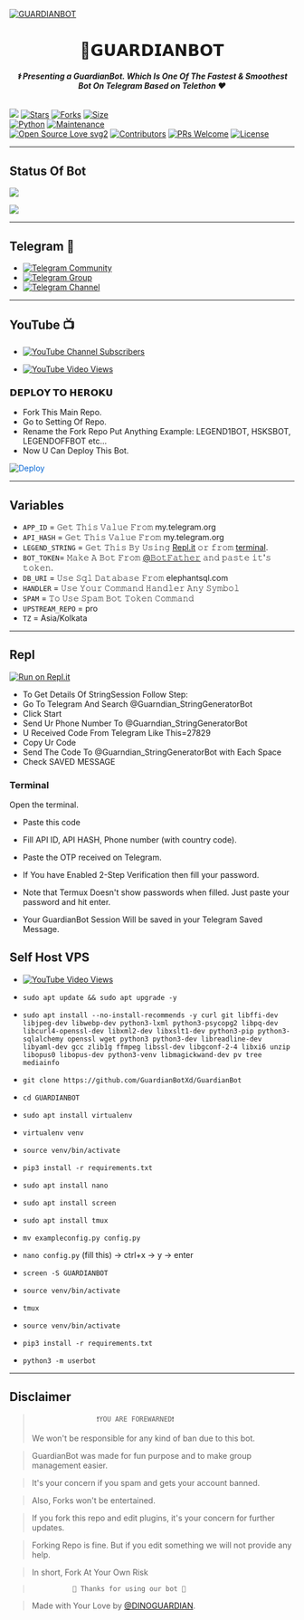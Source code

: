 [![GUARDIANBOT](https://telegra.ph/file/992bb3e9e8863f6492b94.jpg)](https://github.com/GuardianBotXd/GuardianBot)


<h1 align="center">
<b> 🚩𝗚𝗨𝗔𝗥𝗗𝗜𝗔𝗡𝗕𝗢𝗧 </b>
</h1>

<h6 align="center">
  <b>⚕️ Presenting a GuardianBot. Which Is One Of The Fastest & Smoothest Bot On Telegram Based on Telethon ❤️</b>
</h6>


[![](https://img.shields.io/badge/GuardianBot-v1.0-blue)](#)
[![Stars](https://img.shields.io/github/stars/GUARDIAN-COMMUNITY/GUARDIANBOTstyle=flat-square&color=yellow)](https://github.com/GUARDIAN-COMMUNITY/GUARDIANBOT/starazers)
[![Forks](https://img.shields.io/github/fork/GUARDIAN-COMMUNITY/GUARDIANBOT?style=flat-square&color=orange)](https://github.com/GUARDIAN-COMMUNITY/GUARDIANBOT/fork)
[![Size](https://img.shields.io/github/repo-size/GUARDIAN-COMMUNITY/GUARDIANBOT?style=flat-square&color=green)](https://github.com/GUARDIAN-COMMUNITY/GUARDIANBOT/)   
[![Python](https://img.shields.io/badge/Python-v3.10.2-blue)](https://www.python.org/)
[![Maintenance](https://img.shields.io/badge/Maintained%3F-yes-green.svg)](https://github.com/GUARDIAN-COMMUNITY/GUARDIANBOT/graphs/commit-activity)   
[![Open Source Love svg2](https://badges.frapsoft.com/os/v2/open-source.svg?v=103)](https://github.com/GUARDIAN-COMMUNITY/GUARDIANBOT)
[![Contributors](https://img.shields.io/github/contributors/GUARDIAN-COMMUNITY/GUARDIANBOT?style=flat-square&color=green)](https://github.com/GUARDIAN-COMMUNITY/GUARDIANBOT/graphs/contributors)
[![PRs Welcome](https://img.shields.io/badge/PRs-welcome-brightgreen.svg?style=flat-square)](https://makeapullrequest.com)
[![License](https://img.shields.io/badge/License-AGPL-blue)](https://github.com/GUARDIAN-COMMUNITY/GUARDIANBOT/blob/main/LICENSE)   

------

## Status Of Bot 
<p align="left">
    <a href="https://github.com/GUARDIAN-COMMUNITY/GUARDIANBOT/network/members"><img src="https://img.shields.io/github/forks/GUARDIAN-COMMUNITY/GUARDIANBOT?label=Forks&logoColor=Black&style=social"></a><p align="left"><a href="https://github.com/GUARDIAN-COMMUNITY/GUARDIANBOT/stargazers"><img src="https://img.shields.io/github/stars/GUARDIAN-COMMUNITY/GUARDIANBOT?logoColor=Blue&style=social"></a><p align="left"><a href="https://github.com/GUARDIAN-COMMUNITY/GUARDIANBOT"></a><p align="left"><a href="https://github.com/GUARDIAN-COMMUNITY/GUARDIABOT?"></a>

------

## Telegram 🏪
- [![Telegram Community](https://img.shields.io/badge/Telegram-Community-brightgreen)](https://t.me/GuardianCommunity/)
- [![Telegram Group](https://img.shields.io/badge/Telegram-Group-brightgreen)](https://t.me/DinoGuardian_Support/)
- [![Telegram Channel](https://img.shields.io/badge/Telegram-Channel-brightgreen)](https://t.me/GuardianBot_AI)

------

## YouTube 📺
- [![YouTube Channel Subscribers](https://img.shields.io/youtube/channel/subscribers/UCvp8PY25PTRhFDZjLv3sVfg?style=social)](https://youtube.com/channel/UCvp8PY25PTRhFDZjLv3sVfg)

- [![YouTube Video Views](https://img.shields.io/youtube/views/CH_KO1wim2o?label=Tutorial+•+Heroku+•&style=social)](https://youtu.be/CH_KO1wim2o)

<h3> 𝗗𝗘𝗣𝗟𝗢𝗬 𝗧𝗢 𝗛𝗘𝗥𝗢𝗞𝗨 </h3>

- Fork This Main Repo.
- Go to Setting Of Repo.
- Rename the Fork Repo Put Anything Example: LEGEND1BOT, HSKSBOT, LEGENDOFFBOT etc...
- Now U Can Deploy This Bot.

<a href="https://heroku.com/deploy/" rel="nofollow" style="background-color: initial; box-sizing: border-box; color: #0366d6; text-decoration-line: none;"><img alt="Deploy" data-canonical-src="https://www.herokucdn.com/deploy/button.svg" src="https://camo.githubusercontent.com/83b0e95b38892b49184e07ad572c94c8038323fb/68747470733a2f2f7777772e6865726f6b7563646e2e636f6d2f6465706c6f792f627574746f6e2e737667" style="border-style: none; box-sizing: initial; max-width: 100%;" /></a></div>
</a>

---------

## Variables

- `APP_ID` = 𝙶𝚎𝚝 𝚃𝚑𝚒𝚜 𝚅𝚊𝚕𝚞𝚎 𝙵𝚛𝚘𝚖 my.telegram.org
- `API_HASH` = 𝙶𝚎𝚝 𝚃𝚑𝚒𝚜 𝚅𝚊𝚕𝚞𝚎 𝙵𝚛𝚘𝚖 my.telegram.org
- `LEGEND_STRING` = 𝙶𝚎𝚝 𝚃𝚑𝚒𝚜 𝙱𝚢 𝚄𝚜𝚒𝚗𝚐 [Repl.it](#Repl) 𝚘𝚛 𝚏𝚛𝚘𝚖 [terminal](#Terminal).
- `BOT_TOKEN`= 𝙼𝚊𝚔𝚎 𝙰 𝙱𝚘𝚝 𝙵𝚛𝚘𝚖 [@𝙱𝚘𝚝𝙵𝚊𝚝𝚑𝚎𝚛](https://t.me/BotFather) 𝚊𝚗𝚍 𝚙𝚊𝚜𝚝𝚎 𝚒𝚝'𝚜 𝚝𝚘𝚔𝚎𝚗.
- `DB_URI` = 𝚄𝚜𝚎 𝚂𝚚𝚕 𝙳𝚊𝚝𝚊𝚋𝚊𝚜𝚎  𝙵𝚛𝚘𝚖 elephantsql.com
- `HANDLER` = 𝚄𝚜𝚎 𝚈𝚘𝚞𝚛 𝙲𝚘𝚖𝚖𝚊𝚗𝚍 𝙷𝚊𝚗𝚍𝚕𝚎𝚛 𝙰𝚗𝚢 𝚂𝚢𝚖𝚋𝚘𝚕
- `SPAM` = 𝚃𝚘 𝚄𝚜𝚎 𝚂𝚙𝚊𝚖 𝙱𝚘𝚝 𝚃𝚘𝚔𝚎𝚗 𝙲𝚘𝚖𝚖𝚊𝚗𝚍
- `UPSTREAM_REPO` = pro
- `TZ` = Asia/Kolkata 

------

## Repl

[![Run on Repl.it](https://replit.com/badge/github/LEGEND-AI/LEGENDBOT)](https://replit.com/@ItzGrimXd/DINO-GUARDIAN?#main.py)

- To Get Details Of StringSession Follow Step: 
- Go To Telegram And Search @Guarndian_StringGeneratorBot
- Click Start
- Send Ur Phone Number To @Guarndian_StringGeneratorBot
- U Received Code From Telegram Like This=27829
- Copy Ur Code
- Send The Code To @Guarndian_StringGeneratorBot with Each Space
- Check SAVED MESSAGE

### Terminal
Open the terminal.
- Paste this code

- Fill API ID, API HASH, Phone number (with country code).
- Paste the OTP received on Telegram.
- If You have Enabled 2-Step Verification then fill your password.
- Note that Termux Doesn't show passwords when filled. Just paste your password and hit enter.
- Your GuardianBot Session Will be saved in your Telegram Saved Message.

## Self Host VPS

- [![YouTube Video Views](https://img.shields.io/youtube/views/DheBIuT1Fmg?label=Tutorial+•+SelfHost+•&style=social)](https://youtu.be/DheBIuT1Fmg)

- `sudo apt update && sudo apt upgrade -y`

- `sudo apt install --no-install-recommends -y curl git libffi-dev libjpeg-dev libwebp-dev python3-lxml python3-psycopg2 libpq-dev libcurl4-openssl-dev libxml2-dev libxslt1-dev python3-pip python3-sqlalchemy openssl wget python3 python3-dev libreadline-dev libyaml-dev gcc zlib1g ffmpeg libssl-dev libgconf-2-4 libxi6 unzip libopus0 libopus-dev python3-venv libmagickwand-dev pv tree mediainfo`

- `git clone https://github.com/GuardianBotXd/GuardianBot`

- `cd GUARDIANBOT`

- `sudo apt install virtualenv`

- `virtualenv venv`

- `source venv/bin/activate`

- `pip3 install -r requirements.txt`

- `sudo apt install nano`

- `sudo apt install screen`

- `sudo apt install tmux`

- `mv exampleconfig.py config.py`

- `nano config.py` (fill this) -> ctrl+x -> y -> enter

- `screen -S GUARDIANBOT`

- `source venv/bin/activate`

- `tmux`

- `source venv/bin/activate`

- `pip3 install -r requirements.txt`

- `python3 -m userbot`
 
------
## Disclaimer
  
>                     ❗YOU ARE FOREWARNED❗
> We won't be responsible for any kind of ban due to this bot.

> GuardianBot was made for fun purpose and to make group management easier.

> It's your concern if you spam and gets your account banned.

> Also, Forks won't be entertained.

> If you fork this repo and edit plugins, it's your concern for further updates.

> Forking Repo is fine. But if you edit something we will not provide any help.

> In short, Fork At Your Own Risk    

>               💖 Thanks for using our bot 💖

</details>


> Made with Your Love by [@DINOGUARDIAN](https://t.me/DINOGUARDIAN).
